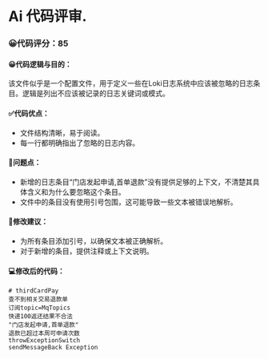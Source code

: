 # Ai 代码评审.
### 😀代码评分：85
#### 😀代码逻辑与目的：
该文件似乎是一个配置文件，用于定义一些在Loki日志系统中应该被忽略的日志条目。逻辑是列出不应该被记录的日志关键词或模式。

#### ✅代码优点：
- 文件结构清晰，易于阅读。
- 每一行都明确指出了忽略的日志内容。

#### 🤔问题点：
- 新增的日志条目“门店发起申请,首单退款”没有提供足够的上下文，不清楚其具体含义和为什么要忽略这个条目。
- 文件中的条目没有使用引号包围，这可能导致一些文本被错误地解析。

#### 🎯修改建议：
- 为所有条目添加引号，以确保文本被正确解析。
- 对于新增的条目，提供注释或上下文说明。

#### 💻修改后的代码：
```plaintext
# thirdCardPay
查不到相关交易退款单
订阅topic=MqTopics
快递100返还结果不合法
"门店发起申请,首单退款"
退款已超过本周可申请次数
throwExceptionSwitch
sendMessageBack Exception
```